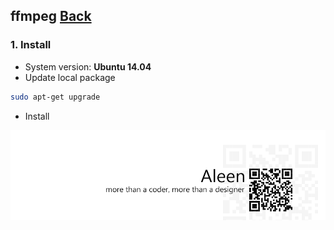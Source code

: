 ## ffmpeg	[Back](./../summary.md)

### 1. Install

- System version: **Ubuntu 14.04**
- Update local package

```sh
sudo apt-get upgrade
```

- Install 


<a href="http://aleen42.github.io/" target="_blank" ><img src="./../../pic/tail.gif"></a>
